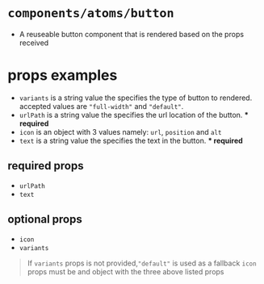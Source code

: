 # `components/atoms/button`

- A reuseable button component that is rendered based on the props received

# props examples

- `variants` is a string value the specifies the type of button to rendered. accepted values are `"full-width"` and `"default"`.
- `urlPath` is a string value the specifies the url location of the button. **\* required**
- `icon` is an object with 3 values namely: `url`, `position` and `alt`
- `text` is a string value the specifies the text in the button. **\* required**

## required props

- `urlPath`
- `text`

## optional props

- `icon`
- `variants`

> If `variants` props is not provided,`"default"` is used as a fallback
> `icon` props must be and object with the three above listed props
